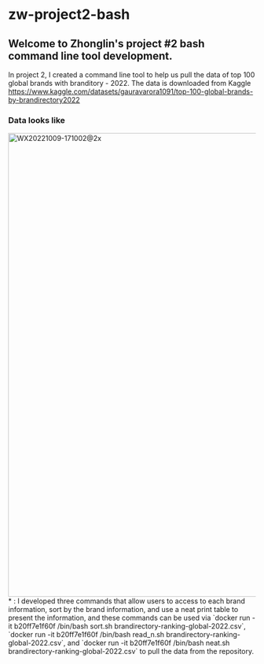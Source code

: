 # zw-project2-bash
## Welcome to Zhonglin's project #2 bash command line tool development.
In project 2, I created a command line tool to help us pull the data of top 100 global brands with branditory - 2022. The data is downloaded from Kaggle https://www.kaggle.com/datasets/gauravarora1091/top-100-global-brands-by-brandirectory2022

### Data looks like
<img width="942" alt="WX20221009-171002@2x" src="https://user-images.githubusercontent.com/112585430/194779637-e1eca592-811e-4f2d-b9f0-e749d2989043.png">
* : I developed three commands that allow users to access to each brand information, sort by the brand information, and use a neat print table to present the information, and these commands can be used via `docker run -it b20ff7e1f60f /bin/bash sort.sh brandirectory-ranking-global-2022.csv`, `docker run -it b20ff7e1f60f /bin/bash read_n.sh brandirectory-ranking-global-2022.csv`, and `docker run -it b20ff7e1f60f /bin/bash neat.sh brandirectory-ranking-global-2022.csv` to pull the data from the repository.
